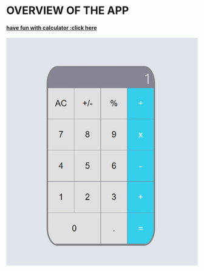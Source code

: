 # OVERVIEW OF THE APP

#### [have fun with calculator :click here](https://jayendramadaram.github.io/calculator-app_with-react/)

![alt text](https://github.com/jayendramadaram/calculator-app_with-react/blob/main/Screenshot%202021-06-28%20032857.jpg?raw=true)
